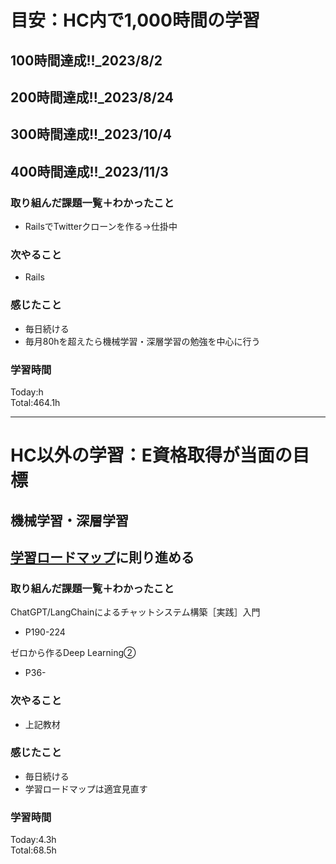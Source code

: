 # 目安：HC内で1,000時間の学習
## 100時間達成!!_2023/8/2
## 200時間達成!!_2023/8/24
## 300時間達成!!_2023/10/4
## 400時間達成!!_2023/11/3

### 取り組んだ課題一覧＋わかったこと
- RailsでTwitterクローンを作る→仕掛中

### 次やること
- Rails
### 感じたこと
- 毎日続ける
- 毎月80hを超えたら機械学習・深層学習の勉強を中心に行う
### 学習時間
Today:h<br>
Total:464.1h

------------------------------------------
# HC以外の学習：E資格取得が当面の目標
## 機械学習・深層学習
## [学習ロードマップ](https://github.com/sousou1216/machine_learning/tree/main)に則り進める
### 取り組んだ課題一覧＋わかったこと
ChatGPT/LangChainによるチャットシステム構築［実践］入門
- P190-224

ゼロから作るDeep Learning②
- P36-

### 次やること
- 上記教材
### 感じたこと
- 毎日続ける
- 学習ロードマップは適宜見直す
### 学習時間
Today:4.3h<br>
Total:68.5h
